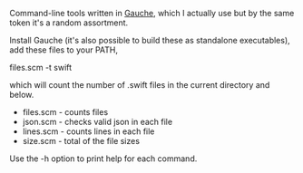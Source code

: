 Command-line tools written in [Gauche](https://practical-scheme.net/gauche/index.html),
which I actually use but by the same token it's a random assortment.

Install Gauche (it's also possible to build these as standalone executables),
add these files to your PATH,

files.scm -t swift

which will count the number of .swift files in the current directory and below.

- files.scm - counts files
- json.scm - checks valid json in each file
- lines.scm - counts lines in each file
- size.scm - total of the file sizes

Use the -h option to print help for each command.
